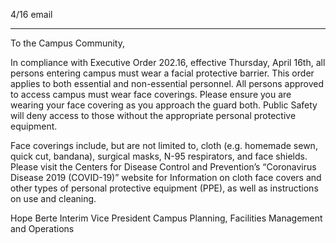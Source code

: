 4/16 email

----

To the Campus Community,
 
In compliance with Executive Order 202.16, effective Thursday, April 16th, all persons entering campus must wear a facial protective barrier.  This order applies to both essential and non-essential personnel. All persons approved to access campus must wear face coverings. Please ensure you are wearing your face covering as you approach the guard both.  Public Safety will deny access to those without the appropriate personal protective equipment.
 
Face coverings include, but are not limited to, cloth (e.g. homemade sewn, quick cut, bandana), surgical masks, N-95 respirators, and face shields. Please visit the Centers for Disease Control and Prevention’s “Coronavirus Disease 2019 (COVID-19)” website  for Information on cloth face covers and other types of personal protective equipment (PPE), as well as instructions on use and cleaning.
 
 
Hope Berte
Interim Vice President
Campus Planning, Facilities Management and Operations
 
